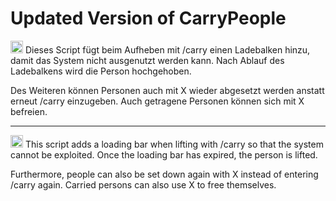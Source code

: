 # Updated Version of CarryPeople

<img src="https://em-content.zobj.net/source/google/387/flag-germany_1f1e9-1f1ea.png" width="20" title="German"> Dieses Script fügt beim Aufheben mit /carry einen Ladebalken hinzu, damit das System nicht ausgenutzt werden kann.
Nach Ablauf des Ladebalkens wird die Person hochgehoben.

Des Weiteren können Personen auch mit X wieder abgesetzt werden anstatt erneut /carry einzugeben. Auch getragene Personen können sich mit X befreien.

______________________________________________________________________________________________________________________________________________________

<img src="https://em-content.zobj.net/source/google/387/flag-united-states_1f1fa-1f1f8.png" width="20" title="English"> This script adds a loading bar when lifting with /carry so that the system cannot be exploited. 
Once the loading bar has expired, the person is lifted.

Furthermore, people can also be set down again with X instead of entering /carry again. Carried persons can also use X to free themselves.

